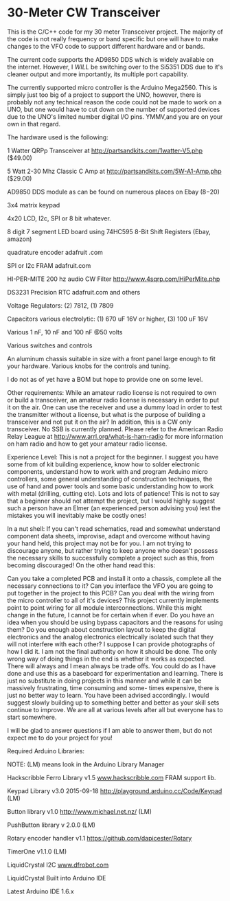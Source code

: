 # 30-Meter CW Transceiver
This is the C/C++ code for my 30 meter Transceiver project.  The majority of
the code is not really frequency or band specific but one will have to make
changes to the VFO code to support different hardware and or bands.

The current code supports the AD9850 DDS which is widely available on the
internet.  However, I _WILL_ be switching over to the Si5351 DDS due to it's
cleaner output and more importantly, its multiple port capability.

The currently supported micro controller is the Arduino Mega2560. This is simply
just too big of a project to support the UNO, however, there is probably not
any technical reason the code could not be made to work on a UNO, but one would
have to cut down on the number of supported devices due to the UNO's limited
number digital I/O  pins.  YMMV,and you are on your own in that regard.

 The hardware used is the following:

1 Watter QRPp Transceiver at http://partsandkits.com/1watter-V5.php    ($49.00)

5 Watt 2-30 Mhz Classic C Amp at http://partsandkits.com/5W-A1-Amp.php ($29.00)

AD9850 DDS module as can be found on numerous places on Ebay           ($8-$20)

3x4 matrix keypad

4x20 LCD, I2c, SPI or 8 bit whatever.

8 digit 7 segment LED board using 74HC595 8-Bit Shift Registers (Ebay, amazon)

quadrature encoder adafruit .com

SPI or I2c FRAM  adafruit.com

HI-PER-MITE 200 hz audio CW Filter  http://www.4sqrp.com/HiPerMite.php

DS3231 Precision RTC adafruit.com and others

Voltage Regulators:  (2) 7812, (1) 7809

Capacitors various electrolytic: (1) 670 uF 16V or higher, (3) 100 uF 16V

Various 1 nF, 10 nF and 100 nF @50 volts

Various switches and controls

An aluminum chassis suitable in size with a front panel large enough to fit
your hardware.  Various knobs for the controls and tuning.

I do not as of yet have a BOM but hope to provide one on some level.


Other requirements:
While an amateur radio license is not required to own or build a transceiver,
an amateur radio license is necessary in order to put it on the air.  One can
use the receiver and use a dummy load in order to test the transmitter without
a license, but what is the purpose of building a transceiver and not put it on
the air?  In addition, this is a CW only transceiver. No SSB is currently
planned.  Please refer to the American Radio Relay League at
http://www.arrl.org/what-is-ham-radio for more information on ham radio and how
to get your amateur radio license.

Experience Level:
This is not a project for the beginner.   I suggest you have some from of kit
building experience, know how to solder electronic components, understand how
to work with and program Arduino micro controllers, some general understanding
of construction techniques, the use of hand and power tools and some basic
understanding how to work with metal (drilling, cutting etc).  Lots and lots of
patience!  This is not to say that a beginner should not attempt the project,
but I would highly suggest such a person have an Elmer (an experienced person
advising you) lest the mistakes you will inevitably make be costly ones!

In a nut shell:  If you can't read schematics, read and somewhat understand
component data sheets, improvise, adapt and overcome without having your hand
held, this project may not be for you.  I am not trying to discourage anyone,
but rather trying to keep anyone who doesn't possess the necessary skills to
successfully complete a project such as this, from becoming discouraged!  On
the other hand read this:

Can you take a completed PCB and install it onto a chassis, complete all the
necessary connections to it?  Can you interface the VFO you are going to
put together in the project to this PCB?   Can you deal with the wiring from
the micro controller to all of it's devices?  This project currently implements
point to point wiring for all module interconnections.  While this might change
in the future, I cannot be for certain when if ever.  Do you have an idea when
you should be using bypass capacitors and the reasons for using them?  Do you
enough about construction layout to keep the digital electronics and the analog
electronics electrically isolated such that they will not interfere with each
other? I suppose I can provide photographs of how I did it.  I am not the final
authority on how it should be done. The only wrong way of doing things in the
end is whether it works as expected.  There will always and I mean always be
trade offs.    You could do as I have done and use this as a baseboard for
experimentation and learning.  There is just no substitute in doing projects in
this manner and while it can be massively frustrating, time consuming and  some-
times expensive, there is just no better way to learn.  You have been advised
accordingly.  I would suggest slowly building up to something better and better
as your skill sets continue to improve.  We are all at various levels after all
but everyone has to start somewhere.

I will be glad to answer questions if I am able to answer them, but do not
expect me to do your project for you!


Required Arduino Libraries:

NOTE: (LM) means look in the Arduino Library Manager


Hackscribble Ferro Library v1.5 www.hackscribble.com   FRAM support lib.

Keypad Library v3.0 2015-09-18 http://playground.arduino.cc/Code/Keypad  (LM)

Button library v1.0 http://www.michael.net.nz/ (LM)

PushButton library v 2.0.0 (LM)

Rotary encoder handler v1.1 https://github.com/dapicester/Rotary

TimerOne v1.1.0 (LM)

LiquidCrystal I2C  www.dfrobot.com

LiquidCrystal   Built into Arduino IDE


Latest Arduino IDE 1.6.x
